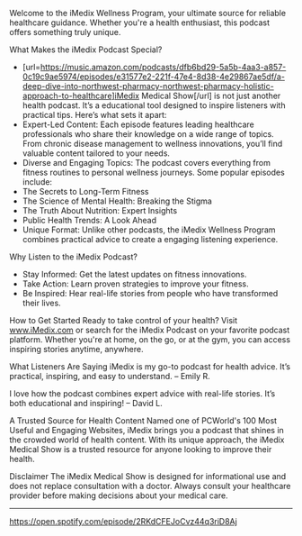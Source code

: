 Welcome to the iMedix Wellness Program, your ultimate source for reliable healthcare guidance. Whether you're a health enthusiast, this podcast offers something truly unique. 
 
What Makes the iMedix Podcast Special? 
- [url=https://music.amazon.com/podcasts/dfb6bd29-5a5b-4aa3-a857-0c19c9ae5974/episodes/e31577e2-221f-47e4-8d38-4e29867ae5df/a-deep-dive-into-northwest-pharmacy-northwest-pharmacy-holistic-approach-to-healthcare]iMedix Medical Show[/url] is not just another health podcast. It’s a educational tool designed to inspire listeners with practical tips. Here’s what sets it apart: 
- Expert-Led Content: Each episode features leading healthcare professionals who share their knowledge on a wide range of topics. From chronic disease management to wellness innovations, you’ll find valuable content tailored to your needs. 
- Diverse and Engaging Topics: The podcast covers everything from fitness routines to personal wellness journeys. Some popular episodes include: 
- The Secrets to Long-Term Fitness 
- The Science of Mental Health: Breaking the Stigma 
- The Truth About Nutrition: Expert Insights 
- Public Health Trends: A Look Ahead 
- Unique Format: Unlike other podcasts, the iMedix Wellness Program combines practical advice to create a engaging listening experience. 
 
Why Listen to the iMedix Podcast? 
- Stay Informed: Get the latest updates on fitness innovations. 
- Take Action: Learn proven strategies to improve your fitness. 
- Be Inspired: Hear real-life stories from people who have transformed their lives. 
 
How to Get Started 
Ready to take control of your health? Visit www.iMedix.com or search for the iMedix Podcast on your favorite podcast platform. Whether you're at home, on the go, or at the gym, you can access inspiring stories anytime, anywhere. 
 
What Listeners Are Saying 
iMedix is my go-to podcast for health advice. It’s practical, inspiring, and easy to understand. – Emily R. 
 
I love how the podcast combines expert advice with real-life stories. It’s both educational and inspiring! – David L. 
 
A Trusted Source for Health Content 
Named one of PCWorld's 100 Most Useful and Engaging Websites, iMedix brings you a podcast that shines in the crowded world of health content. With its unique approach, the iMedix Medical Show is a trusted resource for anyone looking to improve their health. 
 
Disclaimer 
The iMedix Medical Show is designed for informational use and does not replace consultation with a doctor. Always consult your healthcare provider before making decisions about your medical care. 
 
 
 
___________________________________ 
https://open.spotify.com/episode/2RKdCFEJoCvz44q3riD8Aj